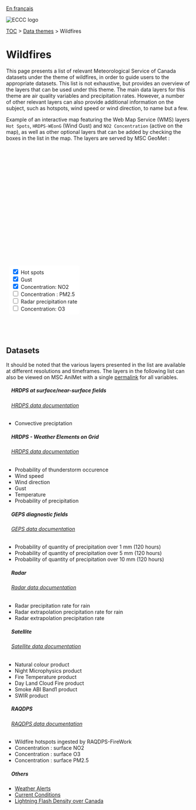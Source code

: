 [En français](wildfires_fr.md)

![ECCC logo](../img_eccc-logo.png)

[TOC](../readme_fr.md) > [Data themes](readme_en.md) > Wildfires

# Wildfires&emsp;<i class="wi wi-fire" style="font-size: 45px; color: #4e64a6;"></i>


This page presents a list of relevant Meteorological Service of Canada datasets under the theme of wildfires, in order to guide users to the appropriate datasets. This list is not exhaustive, but provides an overview of the layers that can be used under this theme. The main data layers for this theme are air quality variables and precipitation rates. However, a number of other relevant layers can also provide additional information on the subject, such as hotspots, wind speed or wind direction, to name but a few.

Example of an interactive map featuring the Web Map Service (WMS) layers `Hot Spots`, `HRDPS-WEonG` (Wind Gust) and `NO2 Concentration` (active on the map), as well as other optional layers that can be added by checking the boxes in the list in the map. The layers are served by MSC GeoMet :

<div id="map" style="height: 500px; position: relative">
  <div id="legend-popup">
    <div id="legend-popup-content">
      <img id="legend-img" src="" />
    </div>
  </div>

  <div id="switch-content" style="position: absolute; z-index: 1; bottom: 40px; left: 8px;">
    <div id="switch-case">
        <label>
          <input type="checkbox" id="layer4" checked>
          <span onmouseover="updateLegend('https://geo.weather.gc.ca/geomet?version=1.3.0&service=WMS&request=GetLegendGraphic&sld_version=1.1.0&layer=FIREWORK.HOTSPOTS&format=image/png')">Hot spots</span>
        </label></br>
        <label>
          <input type="checkbox" id="layer1" checked>
          <span onmouseover="updateLegend('https://geo.wxod-dev.cmc.ec.gc.ca/geomet?version=1.3.0&service=WMS&request=GetLegendGraphic&sld_version=1.1.0&layer=HRDPS-WEonG_2.5km_WindGust&format=image/png&STYLE=GUST_INTERV_MS2KTS')">Gust</span>
        </label></br>
        <label>
          <input type="checkbox" id="layer2" checked>
          <span onmouseover="updateLegend('https://geo.wxod-dev.cmc.ec.gc.ca/geomet?version=1.3.0&service=WMS&request=GetLegendGraphic&sld_version=1.1.0&layer=RAQDPS.SFC_NO2&format=image/png&STYLE=SFC-NO2')">Concentration: NO2</span>
        </label></br>
        <label>
          <input type="checkbox" id="layer5">
          <span onmouseover="updateLegend('https://geo.wxod-dev.cmc.ec.gc.ca/geomet?version=1.3.0&service=WMS&request=GetLegendGraphic&sld_version=1.1.0&layer=RAQDPS.SFC_PM2.5&format=image/png&STYLE=RAQDPS-SFC-PM_UGM3_BCAQHI')">Concentration : PM2.5</span>
        </label></br>
        <label>
          <input type="checkbox" id="layer3">
          <span onmouseover="updateLegend('https://geo.wxod-dev.cmc.ec.gc.ca/geomet?version=1.3.0&service=WMS&request=GetLegendGraphic&sld_version=1.1.0&layer=RADAR_1KM_RRAI&format=image/png&STYLE=Radar-Rain_Dis-14colors_Fr')">Radar precipitation rate</span>
        </label></br>
        <label>
          <input type="checkbox" id="layer6">
          <span onmouseover="updateLegend('https://geo.wxod-dev.cmc.ec.gc.ca/geomet?version=1.3.0&service=WMS&request=GetLegendGraphic&sld_version=1.1.0&layer=RAQDPS.SFC_O3&format=image/png&STYLE=SFC-O3')">Concentration: O3</span>
        </label></br>
    </div>
  </div>
</div>
</br>

## Datasets

It should be noted that the various layers presented in the list are available at different resolutions and timeframes.
The layers in the following list can also be viewed on MSC AniMet with a single [permalink](https://eccc-msc.github.io/msc-animet/?layers=ALERTS;0.75;0;1;0,CURRENT_CONDITIONS;0.75;0;1;0,Lightning_2.5km_Density;0.75;1;1;0,FIREWORK.HOTSPOTS;0.75;0;1;0,RAQDPS.SFC_NO2;0.75;0;1;0,RAQDPS.SFC_O3;0.75;0;1;0,RAQDPS.SFC_PM2.5;0.75;0;1;0,RADAR_1KM_RRAI;0.75;0;1;0,Radar_1km_RainPrecipRate-Extrapolation;0.75;0;1;0,Radar_1km_dBZ-Extrapolation;0.75;0;1;0,HRDPS-WEonG_2.5km_AirTemp;0.75;0;1;0,HRDPS-WEonG_2.5km_Precip-Prob;0.75;0;1;0,HRDPS-WEonG_2.5km_Thunderstorm-Prob;0.75;0;1;0,HRDPS-WEonG_2.5km_WindDir;0.75;0;1;0,HRDPS-WEonG_2.5km_WindGust;0.75;0;1;0,HRDPS-WEonG_2.5km_WindSpeed;0.75;0;1;0,HRDPS.CONTINENTAL_PC;0.75;0;1;0,GEPS.DIAG.120_PRMM.ERGE1;0.75;0;1;0,GEPS.DIAG.120_PRMM.ERGE10;0.75;0;1;0,GEPS.DIAG.120_PRMM.ERGE5;0.75;0;1;0&extent=-23473981,634482,2187623,13334971) for all variables.

##### &emsp;<span class="badge badge-info">HRDPS at surface/near-surface fields</span>
###### &emsp;[HRDPS data documentation](../msc-data/nwp_hrdps/readme_hrdps_en.md)
* Convective preciptation</br>

##### &emsp;<span class="badge badge-info">HRDPS - Weather Elements on Grid</span>
###### &emsp;[HRDPS data documentation](../msc-data/nwp_hrdps/readme_hrdps_en.md)
* Probability of thunderstorm occurence
* Wind speed
* Wind direction
* Gust
* Temperature
* Probability of precipitation</br>

##### &emsp;<span class="badge badge-info">GEPS diagnostic fields</span>
###### &emsp;[GEPS data documentation](../msc-data/nwp_geps/readme_geps_en.md)
* Probability of quantity of precipitation over 1 mm (120 hours)
* Probability of quantity of precipitation over 5 mm (120 hours)
* Probability of quantity of precipitation over 10 mm (120 hours)</br>

##### &emsp;<span class="badge badge-info">Radar</span>
###### &emsp;[Radar data documentation](../msc-data/obs_radar/readme_radar_en.md)
* Radar precipitation rate for rain
* Radar extrapolation precipitation rate for rain
* Radar extrapolation precipitation rate</br>

##### &emsp;<span class="badge badge-info">Satellite</span>
###### &emsp;[Satellite data documentation](../msc-data/obs_satellite/readme_satellite_en.md)
* Natural colour product
* Night Microphysics product
* Fire Temperature product
* Day Land Cloud Fire product
* Smoke ABI Band1 product
* SWIR product</br>

##### &emsp;<span class="badge badge-info">RAQDPS</span>
###### &emsp;[RAQDPS data documentation](../msc-data/nwp_raqdps/readme_raqdps_en.md)
* Wildfire hotspots ingested by RAQDPS-FireWork
* Concentration : surface NO2
* Concentration : surface O3
* Concentration : surface PM2.5</br>

##### &emsp;<span class="badge badge-info">Others</span>

* [Weather Alerts](../msc-data/alerts/readme_alerts_en.md)
* [Current Conditions](../msc-data/citypage-weather/readme_citypageweather_en.md)
* [Lightning Flash Density over Canada](../msc-data/lightning/readme_lightning_en.md)


<style>
  #legend-img {
    margin: 0px;
  }
  #legend-popup {
    position: absolute;
    top: 40px;
    right: 8px;
    z-index: 2;
  }
  .legend-switch{
    top: 8px;
    right: .5em;
  }
  .ol-touch .legend-switch {
    top: 80px;
  }
 #switch-content {
  background-color: white;
  border-radius: 6px;
  padding: 7px;
 }
 label {
  font-size: 14px;
  margin-bottom: 0px;
 }
 input[type="checkbox"] {
  width: 14px;
  height: 14px;
 }
</style>

<link rel="stylesheet" href="https://cdn.jsdelivr.net/npm/ol@v7.3.0/ol.css" type="text/css"/>
<link rel="stylesheet" href="../../css/weather-icons-master/css/weather-icons.min.css">
<script src="https://cdn.polyfill.io/v2/polyfill.min.js?features=requestAnimationFrame,Element.prototype.classList,URL"></script>
<script src="https://cdn.jsdelivr.net/npm/ol@v7.3.0/dist/ol.js"></script>
<script src="https://cdnjs.cloudflare.com/ajax/libs/FileSaver.js/1.3.3/FileSaver.min.js"></script>
<script>
    function isIE() {
      return window.navigator.userAgent.match(/(MSIE|Trident)/);
    }
    var head = document.getElementsByTagName('head')[0];
    var js = document.createElement("script");
    js.type = "text/javascript";
    if (isIE())
    {
        js.src = "../../js/wildfires_theme_ie.js";
        document.getElementById("controller").setAttribute("hidden", true);
    }
    else
    {
        js.src = "../../js/wildfires_theme.js";
    }
    head.appendChild(js);
</script>